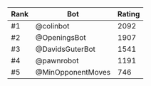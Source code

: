 Rank|Bot|Rating
---|---|---
#1|@colinbot|2092
#2|@OpeningsBot|1907
#3|@DavidsGuterBot|1541
#4|@pawnrobot|1191
#5|@MinOpponentMoves|746
